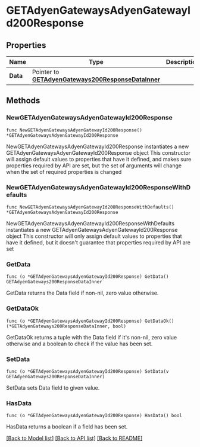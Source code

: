 # GETAdyenGatewaysAdyenGatewayId200Response

## Properties

Name | Type | Description | Notes
------------ | ------------- | ------------- | -------------
**Data** | Pointer to [**GETAdyenGateways200ResponseDataInner**](GETAdyenGateways200ResponseDataInner.md) |  | [optional] 

## Methods

### NewGETAdyenGatewaysAdyenGatewayId200Response

`func NewGETAdyenGatewaysAdyenGatewayId200Response() *GETAdyenGatewaysAdyenGatewayId200Response`

NewGETAdyenGatewaysAdyenGatewayId200Response instantiates a new GETAdyenGatewaysAdyenGatewayId200Response object
This constructor will assign default values to properties that have it defined,
and makes sure properties required by API are set, but the set of arguments
will change when the set of required properties is changed

### NewGETAdyenGatewaysAdyenGatewayId200ResponseWithDefaults

`func NewGETAdyenGatewaysAdyenGatewayId200ResponseWithDefaults() *GETAdyenGatewaysAdyenGatewayId200Response`

NewGETAdyenGatewaysAdyenGatewayId200ResponseWithDefaults instantiates a new GETAdyenGatewaysAdyenGatewayId200Response object
This constructor will only assign default values to properties that have it defined,
but it doesn't guarantee that properties required by API are set

### GetData

`func (o *GETAdyenGatewaysAdyenGatewayId200Response) GetData() GETAdyenGateways200ResponseDataInner`

GetData returns the Data field if non-nil, zero value otherwise.

### GetDataOk

`func (o *GETAdyenGatewaysAdyenGatewayId200Response) GetDataOk() (*GETAdyenGateways200ResponseDataInner, bool)`

GetDataOk returns a tuple with the Data field if it's non-nil, zero value otherwise
and a boolean to check if the value has been set.

### SetData

`func (o *GETAdyenGatewaysAdyenGatewayId200Response) SetData(v GETAdyenGateways200ResponseDataInner)`

SetData sets Data field to given value.

### HasData

`func (o *GETAdyenGatewaysAdyenGatewayId200Response) HasData() bool`

HasData returns a boolean if a field has been set.


[[Back to Model list]](../README.md#documentation-for-models) [[Back to API list]](../README.md#documentation-for-api-endpoints) [[Back to README]](../README.md)


